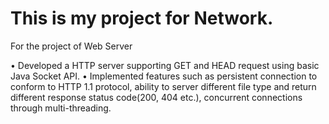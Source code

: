 # This is my project for Network. 

For the project of Web Server


•	Developed a HTTP server supporting GET and HEAD request using basic Java Socket API.
•	Implemented features such as persistent connection to conform to HTTP 1.1 protocol, ability to server different file type and return different response status code(200, 404 etc.), concurrent connections through multi-threading. 

